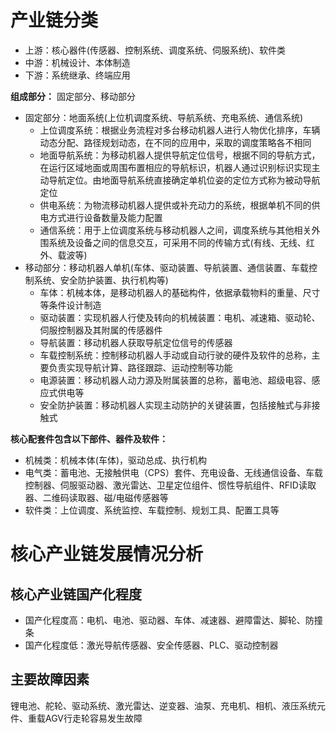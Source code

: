 # 产业链分类
* 上游：核心器件(传感器、控制系统、调度系统、伺服系统)、软件类
* 中游：机械设计、本体制造
* 下游：系统继承、终端应用

**组成部分：** 固定部分、移动部分
* 固定部分：地面系统(上位机调度系统、导航系统、充电系统、通信系统)
  * 上位调度系统：根据业务流程对多台移动机器人进行人物优化排序，车辆动态分配、路径规划动态，在不同的应用中，采取的调度策略各不相同
  * 地面导航系统：为移动机器人提供导航定位信号，根据不同的导航方式，在运行区域地面或周围布置相应的导航标识，机器人通过识别标识实现主动导航定位。由地面导航系统直接确定单机位姿的定位方式称为被动导航定位
  * 供电系统：为物流移动机器人提供或补充动力的系统，根据单机不同的供电方式进行设备数量及能力配置
  * 通信系统：用于上位调度系统与移动机器人之间，调度系统与其他相关外围系统及设备之间的信息交互，可采用不同的传输方式(有线、无线、红外、载波等)
* 移动部分：移动机器人单机(车体、驱动装置、导航装置、通信装置、车载控制系统、安全防护装置、执行机构等)
  * 车体：机械本体，是移动机器人的基础构件，依据承载物料的重量、尺寸等条件设计制造
  * 驱动装置：实现机器人行使及转向的机械装置：电机、减速箱、驱动轮、伺服控制器及其附属的传感器件
  * 导航装置：移动机器人获取导航定位信号的传感器
  * 车载控制系统：控制移动机器人手动或自动行驶的硬件及软件的总称，主要负责实现导航计算、路径跟踪、运动控制等功能
  * 电源装置：移动机器人动力源及附属装置的总称，蓄电池、超级电容、感应式供电等
  * 安全防护装置：移动机器人实现主动防护的关键装置，包括接触式与非接触式

**核心配套件包含以下部件、器件及软件：**
* 机械类：机械本体(车体)，驱动总成、执行机构
* 电气类：蓄电池、无接触供电（CPS）套件、充电设备、无线通信设备、车载控制器、伺服驱动器、激光雷达、卫星定位组件、惯性导航组件、RFID读取器、二维码读取器、磁/电磁传感器等
* 软件类：上位调度、系统监控、车载控制、规划工具、配置工具等

# 核心产业链发展情况分析
## 核心产业链国产化程度
* 国产化程度高：电机、电池、驱动器、车体、减速器、避障雷达、脚轮、防撞条
* 国产化程度低：激光导航传感器、安全传感器、PLC、驱动控制器
## 主要故障因素
锂电池、舵轮、驱动系统、激光雷达、逆变器、油泵、充电机、相机、液压系统元件、重载AGV行走轮容易发生故障
